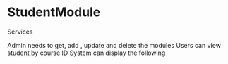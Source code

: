 # StudentModule
Services

Admin needs to get, add , update and delete the modules
Users can view student by course ID
System can display the following
